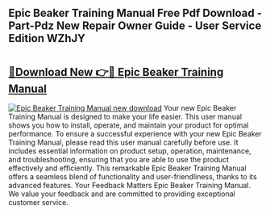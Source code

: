 ## Epic Beaker Training Manual Free Pdf Download - Part-Pdz New Repair Owner Guide - User Service Edition WZhJY

# <h2><a href="http://bc4046.oget.top/?id=Epic+Beaker+Training+Manual">🔗Download New 👉🔴 Epic Beaker Training Manual</a></h2>

[![Epic Beaker Training Manual new download](https://i.imgur.com/5g1atiW.png)](http://bc4046.oget.top/?id=Epic+Beaker+Training+Manual)
Your new Epic Beaker Training Manual is designed to make your life easier. This user manual shows you how to install, operate, and maintain your product for optimal performance. To ensure a successful experience with your new Epic Beaker Training Manual, please read this user manual carefully before use. It includes essential information on product setup, operation, maintenance, and troubleshooting, ensuring that you are able to use the product effectively and efficiently. This remarkable Epic Beaker Training Manual offers a seamless blend of functionality and user-friendliness, thanks to its advanced features. Your Feedback Matters Epic Beaker Training Manual. We value your feedback and are committed to providing exceptional customer service.
